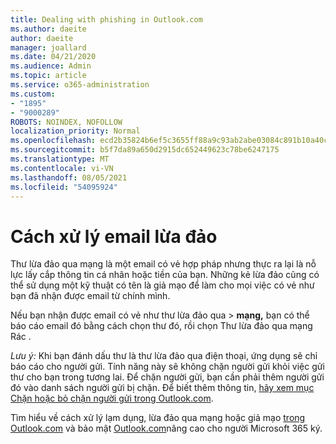 ```yaml
---
title: Dealing with phishing in Outlook.com
ms.author: daeite
author: daeite
manager: joallard
ms.date: 04/21/2020
ms.audience: Admin
ms.topic: article
ms.service: o365-administration
ms.custom:
- "1895"
- "9000289"
ROBOTS: NOINDEX, NOFOLLOW
localization_priority: Normal
ms.openlocfilehash: ecd2b35824b6ef5c3655ff88a9c93ab2abe03084c891b10a40c5dacd02818d57
ms.sourcegitcommit: b5f7da89a650d2915dc652449623c78be6247175
ms.translationtype: MT
ms.contentlocale: vi-VN
ms.lasthandoff: 08/05/2021
ms.locfileid: "54095924"
---
```

# <a name="how-to-deal-with-a-phishing-email"></a>Cách xử lý email lừa đảo

Thư lừa đảo qua mạng là một email có vẻ hợp pháp nhưng thực ra lại là nỗ lực lấy cắp thông tin cá nhân hoặc tiền của bạn. Những kẻ lừa đảo cũng có thể sử dụng một kỹ thuật có tên là giả mạo để làm cho mọi việc có vẻ như bạn đã nhận được email từ chính mình.

Nếu bạn nhận được email có vẻ như thư lừa đảo qua   >  **mạng,** bạn có thể báo cáo email đó bằng cách chọn thư đó, rồi chọn Thư lừa đảo qua mạng Rác .

*Lưu ý:* Khi bạn đánh dấu thư là thư lừa đảo qua điện thoại, ứng dụng sẽ chỉ báo cáo cho người gửi. Tính năng này sẽ không chặn người gửi khỏi việc gửi thư cho bạn trong tương lai. Để chặn người gửi, bạn cần phải thêm người gửi đó vào danh sách người gửi bị chặn. Để biết thêm thông tin, [hãy xem mục Chặn hoặc bỏ chặn người gửi trong Outlook.com](https://support.office.com/article/a3ece97b-82f8-4a5e-9ac3-e92fa6427ae4?wt.mc_id=Office_Outlook_com_Alchemy).

Tìm hiểu về cách xử lý lạm dụng, lừa đảo qua mạng hoặc giả mạo [trong Outlook.com](https://support.office.com/article/0d882ea5-eedc-4bed-aebc-079ffa1105a3?wt.mc_id=Office_Outlook_com_Alchemy) và bảo mật [Outlook.com](https://support.office.com/article/882d2243-eab9-4545-a58a-b36fee4a46e2?wt.mc_id=Office_Outlook_com_Alchemy)nâng cao cho người Microsoft 365 ký.